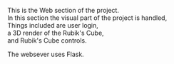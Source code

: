 This is the Web section of the project.<br>
In this section the visual part of the project is handled,<br>
  Things included are user login,<br>
  a 3D render of the Rubik's Cube,<br>
  and Rubik's Cube controls.<br>
  
The websever uses Flask.
